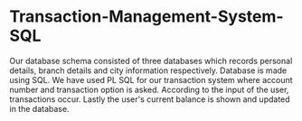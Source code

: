 # Transaction-Management-System-SQL
Our database schema consisted of three databases  which records personal details, branch details and city information respectively. Database is made using SQL. We have used PL SQL for our transaction system where account number and transaction option is asked. According to the input of the user, transactions occur. Lastly the user's current balance is shown and updated in the database.
